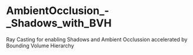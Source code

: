 # AmbientOcclusion_-_Shadows_with_BVH
Ray Casting for enabling Shadows and Ambient Occlussion accelerated by Bounding Volume Hierarchy
